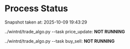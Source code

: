 # Process Status

Snapshot taken at: 2025-10-09 19:43:29

../wintrd/trade_algo.py --task price_update: **NOT RUNNING**

../wintrd/trade_algo.py --task buy_sell: **NOT RUNNING**

